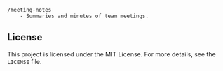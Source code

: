 ```
/meeting-notes
    - Summaries and minutes of team meetings.
```

## License

This project is licensed under the MIT License. For more details, see the `LICENSE` file.
